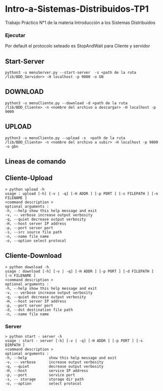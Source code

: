 # Intro-a-Sistemas-Distribuidos-TP1
Trabajo Práctico N°1 de la materia Introducción a los Sistemas Distribuidos

### Ejecutar

Por default el protocolo seteado es StopAndWait para Cliente y servidor 

## Start-Server

```
python3 -u menuServer.py --start-server  -s <path de la ruta /lib/BDD_Servidor> -H localhost -p 9000 -o GN
```

## DOWNLOAD 
```
python3 -u menuCliente.py --download -d <path de la ruta /lib/BDD_Cliente> -n <nombre del archivo a descargar> -H localhost -p 9000
```

## UPLOAD 
```
python3 -u menuCliente.py --upload -s  <path de la ruta /lib/BDD_Cliente> -n <nombre del archivo a subir> -H localhost -p 9000 -o gbn
```

## Lineas de comando

## Cliente-Upload

```
> python upload -h
usage : upload [-h] [-v | -q] [-H ADDR ] [-p PORT ] [-s FILEPATH ] [-n FILENAME ]
<command description >
optional arguments :
-h, --help show this help message and exit
-v, -- verbose increase output verbosity
-q, --quiet decrease output verbosity
-H, --host server IP address
-p, --port server port
-s, --src source file path
-n, --name file name
-o, --option select protocol
```

## Cliente-Download
```
> python download -h
usage : download [-h] [-v | -q] [-H ADDR ] [-p PORT ] [-d FILEPATH ] [-n FILENAME ]
<command description >
optional arguments :
-h, --help show this help message and exit
-v, -- verbose increase output verbosity
-q, --quiet decrease output verbosity
-H, --host server IP address
-p, --port server port
-d, --dst destination file path
-n, --name file name
```
### Server

```
> python start - server -h
usage : start - server [-h] [-v | -q] [-H ADDR ] [-p PORT ] [-s DIRPATH ]
<command description >
optional arguments :
-h, --help          show this help message and exit
-v, -- verbose      increase output verbosity
-q, --quiet         decrease output verbosity
-H, --host          service IP address
-p, --port          service port
-s, -- storage      storage dir path
-o, --option        select protocol
```


